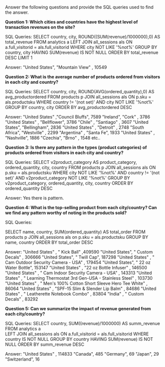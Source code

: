 Answer the following questions and provide the SQL queries used to find the answer.

    
**Question 1: Which cities and countries have the highest level of transaction revenues on the site?**


SQL Queries: SELECT country, city, ROUND((SUM(revenue)/1000000),0) AS total_revenue
             FROM analytics a
             LEFT JOIN all_sessions als ON a.full_visitorid = als.full_visitorid
             WHERE city NOT LIKE '%not%'
             GROUP BY country, city
             HAVING SUM(revenue) IS NOT NULL
             ORDER BY total_revenue DESC
             LIMIT 1




Answer: "United States",	"Mountain View"	, 10549



**Question 2: What is the average number of products ordered from visitors in each city and country?**


SQL Queries: 
SELECT country, city, ROUND(AVG(ordered_quantity),0) AS avg_productordered
FROM products p
JOIN all_sessions als ON p.sku = als.productsku
WHERE country != '(not set)' AND city NOT LIKE '%not%'
GROUP BY country, city
ORDER BY avg_productordered DESC

Answer:
"United States"	,"Council Bluffs",	7589
"Ireland",	"Cork" ,	3786
"United States"	, "Bellflower",	3786
"Chile"	, "Santiago" ,	3607
"United States",	"Bellingham",	2836
"United States"	, "Detroit"	, 2748
"South Africa",	"Westville" ,	2299
"Argentina"	, "Santa Fe",	1933
"United States"	, "Nashville",	1886
"Czechia", 	"Brno" ,	1548
etc..





**Question 3: Is there any pattern in the types (product categories) of products ordered from visitors in each city and country?**


SQL Queries:
SELECT v2product_category AS product_category, ordered_quantity, city, country
FROM products p
JOIN all_sessions als ON p.sku = als.productsku
WHERE city NOT LIKE '%not%' AND country != '(not set)' AND v2product_category NOT LIKE '%not%'
GROUP BY v2product_category, ordered_quantity, city, country
ORDER BY ordered_quantity DESC


Answer: Yes there is pattern.





**Question 4: What is the top-selling product from each city/country? Can we find any pattern worthy of noting in the products sold?**


SQL Queries:

SELECT name, country, SUM(ordered_quantity) AS total_order
FROM products p
JOIN all_sessions als on p.sku = als.productsku
GROUP BY name, country
ORDER BY total_order DESC



Answer: 
"United States"	, " Kick Ball"	,409590
"United States",	" Custom Decals" , 	306666
"United States",	" Twill Cap", 187298
"United States"	, " Cam Outdoor Security Camera - USA" ,	179454
"United States",	" 22 oz Water Bottle",	153147
"United States"	, "22 oz  Bottle Infuser" ,	146500
"United States"	, " Cam Indoor Security Camera - USA" ,	143313
"United States"	, " Learning Thermostat 3rd Gen-USA - Stainless Steel" ,	103730
"United States"	, " Men's 100% Cotton Short Sleeve Hero Tee White" , 	86064
"United States" ,	"SPF-15 Slim & Slender Lip Balm" ,	84686
"United States"	, " Leatherette Notebook Combo"	 , 83804
"India"	, " Custom Decals"	, 83292




**Question 5: Can we summarize the impact of revenue generated from each city/country?**

SQL Queries:
SELECT country, SUM((revenue)/1000000) AS summ_revenue
FROM analytics a  
LEFT JOIN all_sessions als  ON a.full_visitorid = als.full_visitorid
WHERE country IS NOT NULL
GROUP BY country
HAVING SUM(revenue) IS NOT NULL
ORDER BY summ_revenue DESC



Answer:
"United States"	, 114833
"Canada", 	485
"Germany", 	69
"Japan", 29
"Switzerland", 16







